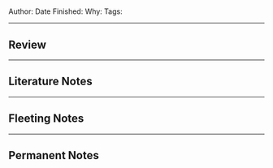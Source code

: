 # 
Author: 
Date Finished: 
Why: 
Tags: 

---

## Review

---

## Literature Notes

---

## Fleeting Notes

---

## Permanent Notes